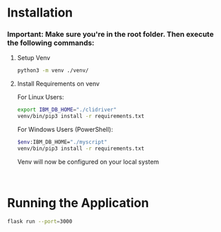 Installation
============

### **Important:** Make sure you're in the root folder. Then execute the following commands:

 1. Setup Venv

    ```bash 
    python3 -m venv ./venv/
    ```

2. Install Requirements on venv
    
    For Linux Users:

    ```bash
    export IBM_DB_HOME="./clidriver"
    venv/bin/pip3 install -r requirements.txt
    ```

    For Windows Users (PowerShell):
    ```bash
    $env:IBM_DB_HOME="./myscript"
    venv/bin/pip3 install -r requirements.txt
    ```

    Venv will now be configured on your local system

<br>

Running the Application
===========

```bash
flask run --port=3000
```